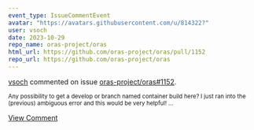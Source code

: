 ```yaml
---
event_type: IssueCommentEvent
avatar: "https://avatars.githubusercontent.com/u/814322?"
user: vsoch
date: 2023-10-29
repo_name: oras-project/oras
html_url: https://github.com/oras-project/oras/pull/1152
repo_url: https://github.com/oras-project/oras
---
```


<a href='https://github.com/vsoch' target='_blank'>vsoch</a> commented on issue <a href='https://github.com/oras-project/oras/pull/1152' target='_blank'>oras-project/oras#1152</a>.

<small>Any possibility to get a develop or branch named container build here? I just ran into the (previous) ambiguous error and this would be very helpful!...</small>

<a href='https://github.com/oras-project/oras/pull/1152' target='_blank'>View Comment</a>